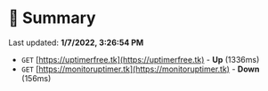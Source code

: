 # 📖 Summary
Last updated: **1/7/2022, 3:26:54 PM**

- `GET` [https://uptimerfree.tk](https://uptimerfree.tk) - **Up** (1336ms)
- `GET` [https://monitoruptimer.tk](https://monitoruptimer.tk) - **Down** (156ms)
